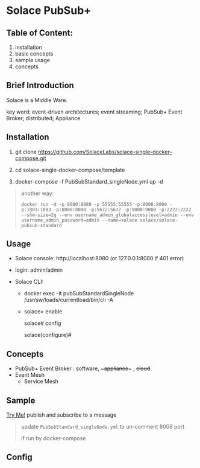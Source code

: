 # Solace PubSub+ 

## Table of Content:

1. installation
2. basic concepts
3. sample usage
4. concepts



## Brief Introduction

Solace is a Middle Ware.

key word: event-driven architectures; event streaming; PubSub+ Event Broker; distributed; Appliance 



## Installation

1. git clone https://github.com/SolaceLabs/solace-single-docker-compose.git

2. cd solace-single-docker-compose/template

3. docker-compose -f PubSubStandard_singleNode.yml up -d

> another way:
>
> ```
> docker run -d -p 8080:8080 -p 55555:55555 -p:8008:8008 -p:1883:1883 -p:8000:8000 -p:5672:5672 -p:9000:9000 -p:2222:2222 --shm-size=2g --env username_admin_globalaccesslevel=admin --env username_admin_password=admin --name=solace solace/solace-pubsub-standard
> ```



## Usage

* Solace console: http://localhost:8080  (or 127.0.0.1:8080 if  401 error)
  
* login: admin/admin
  
* Solace CLI:

  * docker exec -it pubSubStandardSingleNode /usr/sw/loads/currentload/bin/cli -A

  * solace> enable

    solace# config

    solace(configure)#

## Concepts

* PubSub+ Event Broker : software, ~~~appliance~~~ , ~~cloud~~ 
* Event Mesh
  * Service Mesh 



## Sample

[Try Me!](http://127.0.0.1:8080/#/msg-vpns/ZGVmYXVsdA==/try-me/send-receive?count=20&cursor=&displayFormat=tile)  publish and subscribe to a message 

> update `PubSubStandard_singleNode.yml` to un-comment 8008 port
>
> if run by docker-compose

 



## Config 

